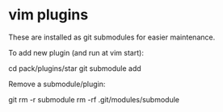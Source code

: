 vim plugins
===========

These are installed as git submodules for easier maintenance. 

To add new plugin (and run at vim start): 

  cd pack/plugins/star
  git submodule add <repo url>


Remove a submodule/plugin:

  git rm -r submodule
  rm -rf .git/modules/submodule
